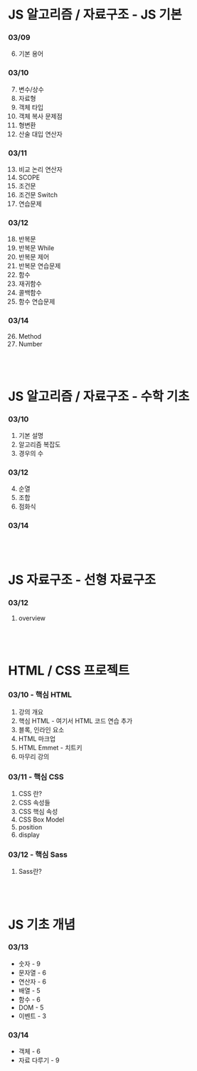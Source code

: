 # JS 알고리즘 / 자료구조 - JS 기본 

### 03/09 
  6. 기본 용어

### 03/10 
  7. 변수/상수 
  8. 자료형 
  9. 객체 타입
  10. 객체 복사 문제점  
  11. 형변환
  12. 산술 대입 연산자

### 03/11
  13. 비교 논리 연산자
  14. SCOPE 
  15. 조건문
  16. 조건문 Switch
  17. 연습문제

### 03/12
  18. 반복문
  19. 반복문 While
  20. 반복문 제어
  21. 반복문 연습문제
  22. 함수
  23. 재귀함수
  24. 콜백함수
  25. 함수 연습문제

### 03/14
  26. Method
  27. Number


<br>
<br>

# JS 알고리즘 / 자료구조 - 수학 기초

### 03/10
  1. 기본 설명
  2. 알고리즘 복잡도
  3. 경우의 수 

### 03/12
  4. 순열
  5. 조합
  6. 점화식

### 03/14


<br>
<br>

# JS 자료구조 - 선형 자료구조

### 03/12
  1. overview


<br>
<br>

# HTML / CSS 프로젝트

### 03/10 - 핵심 HTML
  1. 강의 개요
  2. 핵심 HTML - 여기서 HTML 코드 연습 추가
  3. 블록, 인라인 요소
  4. HTML 마크업
  5. HTML Emmet - 치트키
  6. 마무리 강의

### 03/11 - 핵심 CSS
  1. CSS 란?
  2. CSS 속성들
  3. CSS 핵심 속성
  4. CSS Box Model
  5. position
  6. display
  
### 03/12 - 핵심 Sass
  1. Sass란?  



<br>
<br>


# JS 기초 개념

  ### 03/13
  * 숫자 - 9
  * 문자열 - 6
  * 연산자 - 6
  * 배열 - 5
  * 함수 - 6
  * DOM - 5
  * 이벤트 - 3

  ### 03/14
  * 객체 - 6
  * 자료 다루기 - 9
